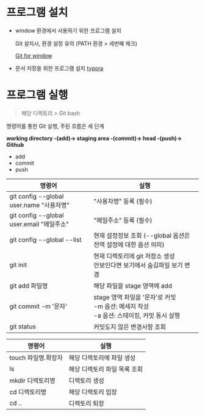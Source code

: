 # 프로그램 설치

* window 환경에서 사용하기 위한 프로그램 설치

  Git 설치시, 환경 설정 유의 (PATH 환경 > 세번째 체크)

  [Git for window](https://gitforwindows.org/)

* 문서 저장을 위한 프로그램 설치
  [typora](https://www.typora.io/#windows)







# 프로그램 실행 

> 해당 디렉토리 > Git bash

명령어를 통한 Git 실행, 주된 흐름은 세 단계

**working directory -(add)-> staging area -(commit)-> head -(push)-> Github**

*  add
* commit
* push

| 명령어                                    | 실행                                                         |
| ----------------------------------------- | ------------------------------------------------------------ |
| git config --global user.name "사용자명"  | "사용자명" 등록 (필수)                                       |
| git config --global user.email "메일주소" | "메일주소" 등록 (필수)                                       |
| git config --global --list                | 현재 설정정보 조회 (--global 옵션은 전역 설정에 대한 옵션 의미) |
| git init                                  | 현재 디렉토리에 git 저장소 생성<br /> 안보인다면 보기에서 숨김파일 보기 변경 |
| git add 파일명                            | 해당 파일을 stage 영역에 add                                 |
| git commit -m '문자'                      | stage 영역 파일을 '문자'로 커밋<br />-m 옵션: 메세지 작성<br />-a 옵션: 스테이징, 커밋 동시 실행 |
| git status                                | 커밋도지 않은 변경사항 조회                                  |



| 명령어              | 실행                         |
| ------------------- | ---------------------------- |
| touch 파일명.확장자 | 해당 디렉토리에 파일 생성    |
| ls                  | 해당 디렉토리 파일 목록 조회 |
| mkdir 디렉토리명    | 디렉토리 생성                |
| cd 디렉토리명       | 해당 디렉토리 입장           |
| cd ..               | 디렉토리 퇴장                |

